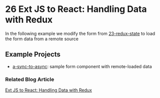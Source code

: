 # 26 Ext JS to React: Handling Data with Redux

In the following example we modify the form from [23-redux-state](../23-redux-state/) to load the form data from a remote source

## Example Projects

 - [a-sync-to-async](./a-sync-to-async): sample form component with remote-loaded data

### Related Blog Article

[Ext JS to React: Handling Data with Redux](https://moduscreate.com/blog/ext-js-to-react-handling-data-with-redux/)

